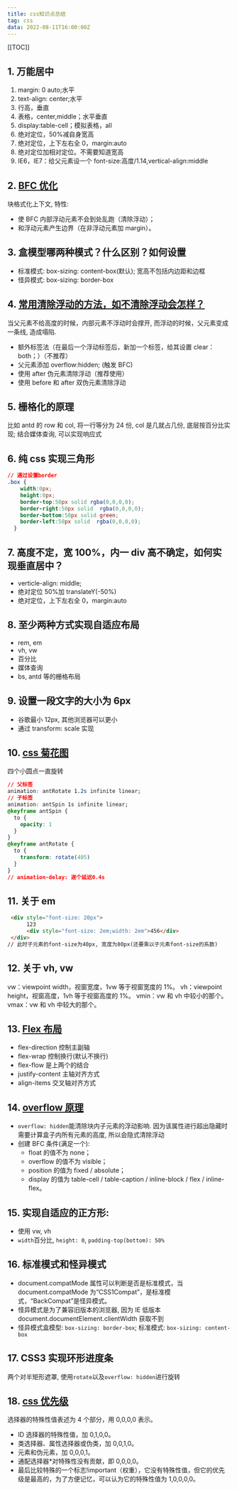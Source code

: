 ```yaml
---
title: css知识点总结
tag: css
data: 2022-08-11T16:00:00Z
---
```


[[TOC]]

## 1. 万能居中

1. margin: 0 auto;水平
2. text-align: center;水平
3. 行高，垂直
4. 表格，center,middle；水平垂直
5. display:table-cell；模拟表格，all
6. 绝对定位，50%减自身宽高
7. 绝对定位，上下左右全 0，margin:auto
8. 绝对定位加相对定位。不需要知道宽高
9. IE6，IE7：给父元素设一个 font-size:高度/1.14,vertical-align:middle

## 2. [BFC 优化](https://www.jianshu.com/p/0d713b32cd0d)

块格式化上下文, 特性:

- 使 BFC 内部浮动元素不会到处乱跑（清除浮动）；
- 和浮动元素产生边界（在非浮动元素加 margin）。

## 3. 盒模型哪两种模式？什么区别？如何设置

- 标准模式: box-sizing: content-box(默认); 宽高不包括内边距和边框
- 怪异模式: box-sizing: border-box

## 4. [常用清除浮动的方法，如不清除浮动会怎样？](https://blog.csdn.net/h_qingyi/article/details/81269667)

当父元素不给高度的时候，内部元素不浮动时会撑开, 而浮动的时候，父元素变成一条线, 造成塌陷.

- 额外标签法（在最后一个浮动标签后，新加一个标签，给其设置 clear：both；）（不推荐）
- 父元素添加 overflow:hidden; (触发 BFC)
- 使用 after 伪元素清除浮动（推荐使用）
- 使用 before 和 after 双伪元素清除浮动

## 5. 栅格化的原理

比如 antd 的 row 和 col, 将一行等分为 24 份, col 是几就占几份, 底层按百分比实现; 结合媒体查询, 可以实现响应式

## 6. 纯 css 实现三角形

```css
// 通过设置border
.box {
    width:0px;
    height:0px;
    border-top:50px solid rgba(0,0,0,0);
    border-right:50px solid  rgba(0,0,0,0);
    border-bottom:50px solid green;
    border-left:50px solid  rgba(0,0,0,0);
  }
```

## 7. 高度不定，宽 100%，内一 div 高不确定，如何实现垂直居中？

- verticle-align: middle;
- 绝对定位 50%加 translateY(-50%)
- 绝对定位，上下左右全 0，margin:auto

## 8. 至少两种方式实现自适应布局

- rem, em
- vh, vw
- 百分比
- 媒体查询
- bs, antd 等的栅格布局

## 9. 设置一段文字的大小为 6px

- 谷歌最小 12px, 其他浏览器可以更小
- 通过 transform: scale 实现

## 10. [css 菊花图](https://blog.csdn.net/candy_home/article/details/81540247)

四个小圆点一直旋转

```css
// 父标签
animation: antRotate 1.2s infinite linear;
// 子标签
animation: antSpin 1s infinite linear;
@keyframe antSpin {
  to {
    opacity: 1
  }
}
@keyframe antRotate {
  to {
    transform: rotate(405)
  }
}
// animation-delay: 逐个延迟0.4s
```

## 11. 关于 em

```html
 <div style="font-size: 20px">
      123
      <div style="font-size: 2em;width: 2em">456</div>
 </div>
// 此时子元素的font-size为40px, 宽度为80px(还要乘以子元素font-size的系数)
```

## 12. 关于 vh, vw

vw：viewpoint width，视窗宽度，1vw 等于视窗宽度的 1%。
vh：viewpoint height，视窗高度，1vh 等于视窗高度的 1%。
vmin：vw 和 vh 中较小的那个。
vmax：vw 和 vh 中较大的那个。

## 13. [Flex 布局](https://www.runoob.com/w3cnote/flex-grammar.html)

- flex-direction 控制主副轴
- flex-wrap 控制换行(默认不换行)
- flex-flow 是上两个的结合
- justify-content 主轴对齐方式
- align-items 交叉轴对齐方式

## 14. [overflow 原理](https://www.jianshu.com/p/7e04ed3f4bea)

- `overflow: hidden`能清除块内子元素的浮动影响. 因为该属性进行超出隐藏时需要计算盒子内所有元素的高度, 所以会隐式清除浮动
- 创建 BFC 条件(满足一个):
  - float 的值不为 none；
  - overflow 的值不为 visible；
  - position 的值为 fixed / absolute；
  - display 的值为 table-cell / table-caption / inline-block / flex / inline-flex。

## 15. 实现自适应的正方形:

- 使用 vw, vh
- `width`百分比, `height: 0`, `padding-top(bottom): 50%`

## 16. 标准模式和怪异模式

- document.compatMode 属性可以判断是否是标准模式，当 document.compatMode 为“CSS1Compat”，是标准模式，“BackCompat”是怪异模式。
- 怪异模式是为了兼容旧版本的浏览器, 因为 IE 低版本 document.documentElement.clientWidth 获取不到
- 怪异模式盒模型: `box-sizing: border-box`; 标准模式: `box-sizing: content-box`

## 17. CSS3 实现环形进度条

两个对半矩形遮罩, 使用`rotate`以及`overflow: hidden`进行旋转

## 18. [css 优先级](https://www.cnblogs.com/wangmeijian/p/4207433.html)

选择器的特殊性值表述为 4 个部分，用 0,0,0,0 表示。

- ID 选择器的特殊性值，加 0,1,0,0。
- 类选择器、属性选择器或伪类，加 0,0,1,0。
- 元素和伪元素，加 0,0,0,1。
- 通配选择器\*对特殊性没有贡献，即 0,0,0,0。
- 最后比较特殊的一个标志!important（权重），它没有特殊性值，但它的优先级是最高的，为了方便记忆，可以认为它的特殊性值为 1,0,0,0,0。
